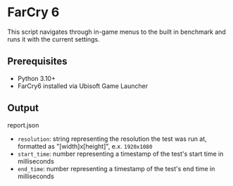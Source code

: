 # FarCry 6

This script navigates through in-game menus to the built in benchmark and runs it with the current settings.

## Prerequisites

- Python 3.10+
- FarCry6 installed via Ubisoft Game Launcher

## Output

report.json
- `resolution`: string representing the resolution the test was run at, formatted as "[width]x[height]", e.x. `1920x1080`
- `start_time`: number representing a timestamp of the test's start time in milliseconds
- `end_time`: number representing a timestamp of the test's end time in milliseconds